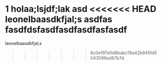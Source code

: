 1 holaa;lsjdf;lak asd
<<<<<<< HEAD
leonelbaasdkfjal;s
asdfas
fasdfdsfasdfasdfasdfasfasdf
=======
leonelbaasdkfjal;s
>>>>>>> 8c0ef97e0d6babc19a42b945fd5043596ed87b7d
